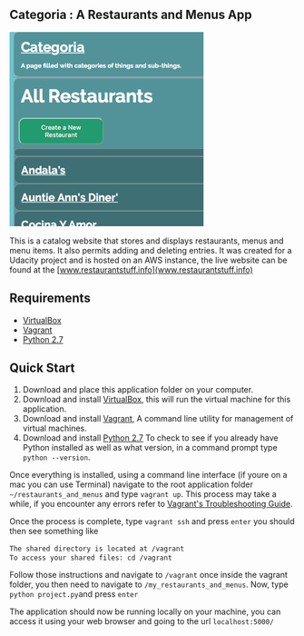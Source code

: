 ## Categoria : A Restaurants and Menus App

![Categoria Cover Image](my_restaurants_and_menus/img/categoria_cover_image.png)

This is a catalog website that stores and displays restaurants, menus and menu items. It also permits adding and deleting entries. It was created for a Udacity project and is hosted on an AWS instance, the live website can be found at the [www.restaurantstuff.info](www.restaurantstuff.info)

## Requirements

- [VirtualBox](https://www.virtualbox.org/)
- [Vagrant](https://www.vagrantup.com/)
- [Python 2.7](https://www.python.org/download/releases/2.7/)

## Quick Start

1. Download and place this application folder on your computer. 
2. Download and install [VirtualBox](https://www.virtualbox.org/), this will run the virtual machine for this application.
3. Download and install [Vagrant](https://www.vagrantup.com/), A command line utility for management of virtual machines.
4. Download and install [Python 2.7](https://www.python.org/download/releases/2.7/) To check to see if you already have Python installed as well as what version, in a command prompt type `python --version`.

Once everything is installed, using a command line interface (if youre on a mac you can use Terminal) navigate to the root application folder `~/restaurants_and_menus` and type `vagrant up`. This process may take a while, if you encounter any errors refer to [Vagrant's Troubleshooting Guide](https://www.vagrantup.com/docs/other/debugging.html).

Once the process is complete, type `vagrant ssh` and press `enter` you should then see something like 
```
The shared directory is located at /vagrant
To access your shared files: cd /vagrant
```
Follow those instructions and navigate to `/vagrant` once inside the vagrant folder, you then need to navigate to `/my_restaurants_and_menus`.  Now, type `python project.py`and press `enter`

The application should now be running locally on your machine, you can access it using your web browser and going to the url `localhost:5000/`

